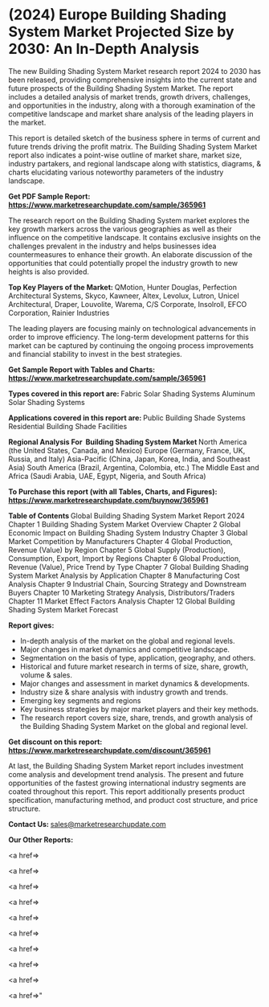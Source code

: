 # (2024) Europe Building Shading System Market Projected Size by 2030: An In-Depth Analysis

The new Building Shading System Market research report 2024 to 2030 has been released, providing comprehensive insights into the current state and future prospects of the Building Shading System Market. The report includes a detailed analysis of market trends, growth drivers, challenges, and opportunities in the industry, along with a thorough examination of the competitive landscape and market share analysis of the leading players in the market.

This report is detailed sketch of the business sphere in terms of current and future trends driving the profit matrix. The Building Shading System Market report also indicates a point-wise outline of market share, market size, industry partakers, and regional landscape along with statistics, diagrams, &amp; charts elucidating various noteworthy parameters of the industry landscape.

<strong><b>Get PDF Sample Report: <a href=https://www.marketresearchupdate.com/sample/365961>https://www.marketresearchupdate.com/sample/365961</a></b></strong>

The research report on the Building Shading System market explores the key growth markers across the various geographies as well as their influence on the competitive landscape. It contains exclusive insights on the challenges prevalent in the industry and helps businesses idea countermeasures to enhance their growth. An elaborate discussion of the opportunities that could potentially propel the industry growth to new heights is also provided.

<strong><b>Top Key Players of the Market:
</b></strong>QMotion, Hunter Douglas, Perfection Architectural Systems, Skyco, Kawneer, Altex, Levolux, Lutron, Unicel Architectural, Draper, Louvolite, Warema, C/S Corporate, Insolroll, EFCO Corporation, Rainier Industries<strong><b>
</b></strong>

The leading players are focusing mainly on technological advancements in order to improve efficiency. The long-term development patterns for this market can be captured by continuing the ongoing process improvements and financial stability to invest in the best strategies.

<strong><b>Get Sample Report with Tables and Charts: <a href=https://www.marketresearchupdate.com/sample/365961>https://www.marketresearchupdate.com/sample/365961</a></b></strong>

<strong><b>Types covered in this report are:
</b></strong>Fabric Solar Shading Systems
Aluminum Solar Shading Systems<strong><b>
</b></strong>

<strong><b>Applications covered in this report are:
</b></strong>Public Building Shade Systems
Residential Building Shade Facilities<strong><b>
</b></strong>

<strong><b>Regional Analysis For  Building Shading System Market</b></strong><strong><b>
</b></strong>North America (the United States, Canada, and Mexico)
Europe (Germany, France, UK, Russia, and Italy)
Asia-Pacific (China, Japan, Korea, India, and Southeast Asia)
South America (Brazil, Argentina, Colombia, etc.)
The Middle East and Africa (Saudi Arabia, UAE, Egypt, Nigeria, and South Africa)

<strong><b>To Purchase this report (with all Tables, Charts, and Figures): <a href=https://www.marketresearchupdate.com/buynow/365961>https://www.marketresearchupdate.com/buynow/365961</a></b></strong>

<strong><b>Table of Contents</b></strong><strong><b>
</b></strong>Global Building Shading System Market Report 2024
Chapter 1 Building Shading System Market Overview
Chapter 2 Global Economic Impact on Building Shading System Industry
Chapter 3 Global Market Competition by Manufacturers
Chapter 4 Global Production, Revenue (Value) by Region
Chapter 5 Global Supply (Production), Consumption, Export, Import by Regions
Chapter 6 Global Production, Revenue (Value), Price Trend by Type
Chapter 7 Global Building Shading System Market Analysis by Application
Chapter 8 Manufacturing Cost Analysis
Chapter 9 Industrial Chain, Sourcing Strategy and Downstream Buyers
Chapter 10 Marketing Strategy Analysis, Distributors/Traders
Chapter 11 Market Effect Factors Analysis
Chapter 12 Global Building Shading System Market Forecast

<strong><b>Report gives:</b></strong>

- In-depth analysis of the market on the global and regional levels.
- Major changes in market dynamics and competitive landscape.
- Segmentation on the basis of type, application, geography, and others.
- Historical and future market research in terms of size, share, growth, volume &amp; sales.
- Major changes and assessment in market dynamics &amp; developments.
- Industry size &amp; share analysis with industry growth and trends.
- Emerging key segments and regions
- Key business strategies by major market players and their key methods.
- The research report covers size, share, trends, and growth analysis of the Building Shading System Market on the global and regional level.

<strong><b>Get discount on this report: <a href=https://www.marketresearchupdate.com/discount/365961>https://www.marketresearchupdate.com/discount/365961</a></b></strong>

At last, the Building Shading System Market report includes investment come analysis and development trend analysis. The present and future opportunities of the fastest growing international industry segments are coated throughout this report. This report additionally presents product specification, manufacturing method, and product cost structure, and price structure.

<strong><b>Contact Us:
</b></strong>sales@marketresearchupdate.com

<strong>Our Other Reports:</strong>

<a href=></a>

<a href=></a>

<a href=></a>

<a href=></a>

<a href=></a>

<a href=></a>

<a href=></a>

<a href=></a>

<a href=></a>

<a href=></a>"
